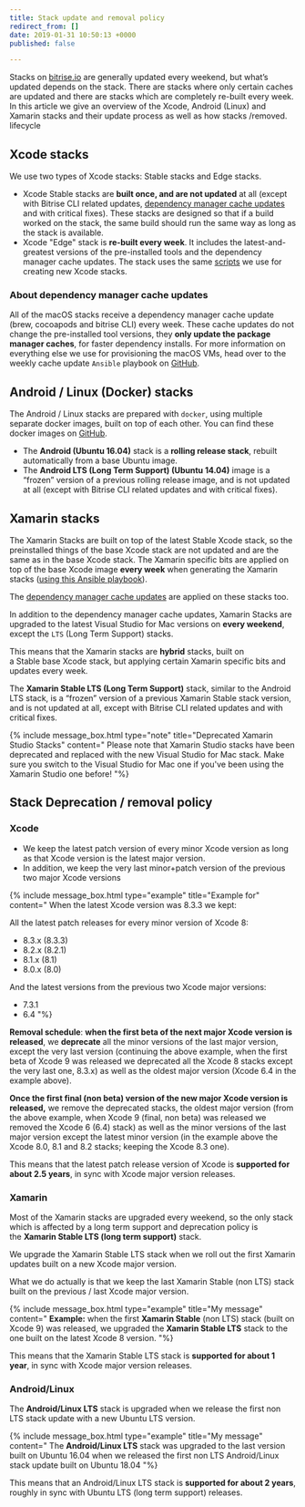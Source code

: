 ```yaml
---
title: Stack update and removal policy
redirect_from: []
date: 2019-01-31 10:50:13 +0000
published: false

---
```

Stacks on [bitrise.io](https://www.bitrise.io) are generally updated every weekend, but what’s updated depends on the stack. There are stacks where only certain caches are updated and there are stacks which are completely re-built every week. In this article we give an overview of the Xcode, Android (Linux) and Xamarin stacks and their update process as well as how stacks /removed. lifecycle

## Xcode stacks

We use two types of Xcode stacks: Stable stacks and Edge stacks.

* Xcode Stable stacks are **built once, and are not updated** at all (except with Bitrise CLI related updates, [dependency manager cache updates](/infrastructure/stack-update-and-removal-policy/#about-dependency-manager-cache-updates) and with critical fixes). These stacks are designed so that if a build worked on the stack, the same build should run the same way as long as the stack is available.
* Xcode "Edge" stack is **re-built every week**. It includes the latest-and-greatest versions of the pre-installed tools and the dependency manager cache updates. The stack uses the same [scripts](https://github.com/bitrise-io/osx-box-bootstrap) we use for creating new Xcode stacks.

### **About dependency manager cache updates**

All of the macOS stacks receive a dependency manager cache update (brew, cocoapods and bitrise CLI) every week. These cache updates do not change the pre-installed tool versions, they **only update the package manager caches**, for faster dependency installs. For more information on everything else we use for provisioning the macOS VMs, head over to the weekly cache update `Ansible` playbook on [GitHub](https://github.com/bitrise-io/osx-box-bootstrap/blob/master/weekly-cache-update-playbook.yml).

## Android / Linux (Docker) stacks

The Android / Linux stacks are prepared with `docker`, using multiple separate docker images, built on top of each other. You can find these docker images on [GitHub](https://github.com/bitrise-docker).

* The **Android (Ubuntu 16.04)** stack is a **rolling release stack**, rebuilt automatically from a base Ubuntu image.
* The **Android LTS (Long Term Support) (Ubuntu 14.04)** image is a “frozen” version of a previous rolling release image, and is not updated at all (except with Bitrise CLI related updates and with critical fixes).

## Xamarin stacks

The Xamarin Stacks are built on top of the latest Stable Xcode stack, so the preinstalled things of the base Xcode stack are not updated and are the same as in the base Xcode stack. The Xamarin specific bits are applied on top of the base Xcode image **every week** when generating the Xamarin stacks ([using this Ansible playbook](https://github.com/bitrise-io/osx-box-bootstrap/blob/master/xamarin-playbook.yml)).

The [dependency manager cache updates](infrastructure/stack-update-and-removal-policy/#about-dependency-manager-cache-updates) are applied on these stacks too.

In addition to the dependency manager cache updates, Xamarin Stacks are upgraded to the latest Visual Studio for Mac versions on **every weekend**, except the `LTS` (Long Term Support) stacks.

This means that the Xamarin stacks are **hybrid** stacks, built on a Stable base Xcode stack, but applying certain Xamarin specific bits and updates every week.

The **Xamarin Stable LTS (Long Term Support)** stack, similar to the Android LTS stack, is a “frozen” version of a previous Xamarin Stable stack version, and is not updated at all, except with Bitrise CLI related updates and with critical fixes.

{% include message_box.html type="note" title="Deprecated Xamarin Studio Stacks" content="
Please note that Xamarin Studio stacks have been deprecated and replaced with the new Visual Studio for Mac stack. Make sure you switch to the Visual Studio for Mac one if you've been using the Xamarin Studio one before!
"%}

## Stack Deprecation / removal policy

### Xcode

* We keep the latest patch version of every minor Xcode version as long as that Xcode version is the latest major version.
* In addition, we keep the very last minor+patch version of the previous two major Xcode versions

{% include message_box.html type="example" title="Example for" content=" When the latest Xcode version was 8.3.3 we kept:

All the latest patch releases for every minor version of Xcode 8:

* 8.3.x (8.3.3)
* 8.2.x (8.2.1)
* 8.1.x (8.1)
* 8.0.x (8.0)

And the latest versions from the previous two Xcode major versions:

* 7.3.1
* 6.4
  "%}

**Removal schedule**: **when the first beta of the next major Xcode version is released**, we **deprecate** all the minor versions of the last major version, except the very last version (continuing the above example, when the first beta of Xcode 9 was released we deprecated all the Xcode 8 stacks except the very last one, 8.3.x) as well as the oldest major version (Xcode 6.4 in the example above).

**Once the first final (non beta) version of the new major Xcode version is released,** we remove the deprecated stacks, the oldest major version (from the above example, when Xcode 9 (final, non beta) was released we removed the Xcode 6 (6.4) stack) as well as the minor versions of the last major version except the latest minor version (in the example above the Xcode 8.0, 8.1 and 8.2 stacks; keeping the Xcode 8.3 one).

This means that the latest patch release version of Xcode is **supported for about 2.5 years**, in sync with Xcode major version releases.

### Xamarin

Most of the Xamarin stacks are upgraded every weekend, so the only stack which is affected by a long term support and deprecation policy is the **Xamarin Stable LTS (long term support)** stack.

We upgrade the Xamarin Stable LTS stack when we roll out the first Xamarin updates built on a new Xcode major version.

What we do actually is that we keep the last Xamarin Stable (non LTS) stack built on the previous / last Xcode major version.

{% include message_box.html type="example" title="My message" content="
**Example:** when the first **Xamarin Stable** (non LTS) stack (built on Xcode 9) was released, we upgraded the **Xamarin Stable LTS** stack to the one built on the latest Xcode 8 version.
"%}

This means that the Xamarin Stable LTS stack is **supported for about 1 year**, in sync with Xcode major version releases.

### Android/Linux

The **Android/Linux LTS** stack is upgraded when we release the first non LTS stack update with a new Ubuntu LTS version.

{% include message_box.html type="example" title="My message" content="
The **Android/Linux LTS** stack was upgraded to the last version built on Ubuntu 16.04 when we released the first non LTS Android/Linux stack update built on Ubuntu 18.04
"%}

This means that an Android/Linux LTS stack is **supported for about 2 years**, roughly in sync with Ubuntu LTS (long term support) releases.